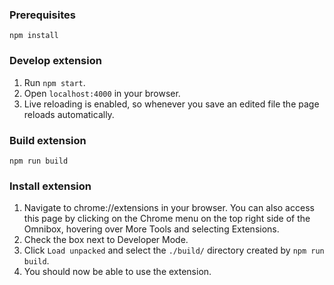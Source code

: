 
### Prerequisites

    npm install

### Develop extension

1) Run `npm start`.
2) Open `localhost:4000` in your browser.
3) Live reloading is enabled, so whenever you save an edited file the page reloads automatically.

### Build extension

    npm run build

### Install extension

1) Navigate to chrome://extensions in your browser. You can also access this page by clicking on the Chrome menu on the top right side of the Omnibox, hovering over More Tools and selecting Extensions.
2) Check the box next to Developer Mode.
3) Click `Load unpacked` and select the `./build/` directory created by `npm run build`.
4) You should now be able to use the extension.

